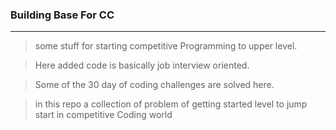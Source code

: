 ### Building Base For CC
----
> some stuff for starting competitive Programming to upper level.

> Here added code is basically job interview oriented.

> Some of the 30 day of coding challenges are solved here.

> in this repo a collection of problem of getting started level to jump start in competitive Coding world
